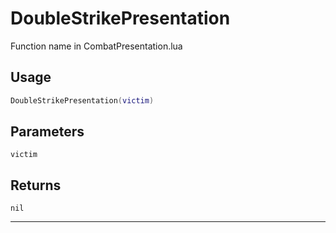 # DoubleStrikePresentation
Function name in CombatPresentation.lua
## Usage
```lua
DoubleStrikePresentation(victim)
```
## Parameters
`victim`
## Returns
`nil`

---